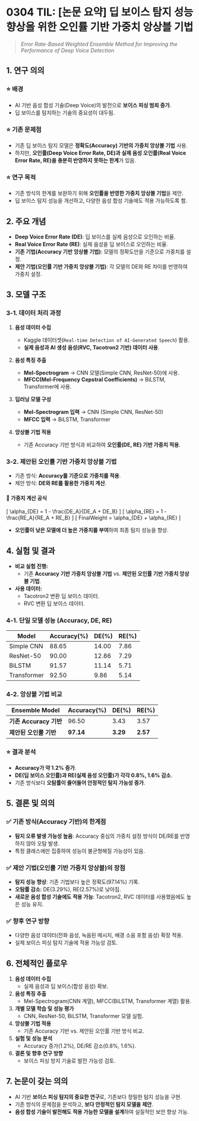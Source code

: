 # 0304 TIL: [논문 요약] 딥 보이스 탐지 성능향상을 위한 오인률 기반 가중치 앙상블 기법

> *Error Rate-Based Weighted Ensemble Method for Improving the Performance of Deep Voice Detection*

## 1. 연구 의의
### ⭐ 배경
- AI 기반 음성 합성 기술(Deep Voice)의 발전으로 **보이스 피싱 범죄 증가**.
- 딥 보이스를 탐지하는 기술의 중요성이 대두됨.

### ⭐ 기존 문제점
- 기존 딥 보이스 탐지 모델은 **정확도(Accuracy) 기반의 가중치 앙상블 기법** 사용.
- 하지만, **오인률(Deep Voice Error Rate, DE)과 실제 음성 오인률(Real Voice Error Rate, RE)을 충분히 반영하지 못하는 한계**가 있음.

### ⭐ 연구 목적
- 기존 방식의 한계를 보완하기 위해 **오인률을 반영한 가중치 앙상블 기법**을 제안.
- 딥 보이스 탐지 성능을 개선하고, 다양한 음성 합성 기술에도 적용 가능하도록 함.


## 2. 주요 개념
- **Deep Voice Error Rate (DE)**: 딥 보이스를 실제 음성으로 오인하는 비율.
- **Real Voice Error Rate (RE)**: 실제 음성을 딥 보이스로 오인하는 비율.
- **기존 기법(Accuracy 기반 앙상블 기법)**: 모델의 정확도만을 기준으로 가중치를 설정.
- **제안 기법(오인률 기반 가중치 앙상블 기법)**: 각 모델의 DE와 RE 차이를 반영하여 가중치 설정.


## 3. 모델 구조

### 3-1. 데이터 처리 과정
1. **음성 데이터 수집**
   - Kaggle 데이터셋(`Real-time Detection of AI-Generated Speech`) 활용.
   - **실제 음성과 AI 생성 음성(RVC, Tacotron2 기반) 데이터 사용**.

2. **음성 특징 추출**
   - **Mel-Spectrogram** → CNN 모델(Simple CNN, ResNet-50)에 사용.
   - **MFCC(Mel-Frequency Cepstral Coefficients)** → BiLSTM, Transformer에 사용.

3. **딥러닝 모델 구성**
   - **Mel-Spectrogram 입력** → CNN (Simple CNN, ResNet-50)
   - **MFCC 입력** → BiLSTM, Transformer

4. **앙상블 기법 적용**
   - 기존 Accuracy 기반 방식과 비교하여 **오인률(DE, RE) 기반 가중치 적용**.


### 3-2. 제안된 오인률 기반 가중치 앙상블 기법
- 기존 방식: **Accuracy를 기준으로 가중치를 적용**.
- 제안 방식: **DE와 RE를 활용한 가중치 계산**.

#### 📌 가중치 계산 공식
\[
\alpha_{DE} = 1 - \frac{DE_A}{DE_A + DE_B}
\]
\[
\alpha_{RE} = 1 - \frac{RE_A}{RE_A + RE_B}
\]
\[
FinalWeight = \alpha_{DE} + \alpha_{RE}
\]

- **오인률이 낮은 모델에 더 높은 가중치를 부여**하여 최종 탐지 성능을 향상.


## 4. 실험 및 결과
- **비교 실험 진행:**  
  - 기존 **Accuracy 기반 가중치 앙상블 기법** vs. **제안된 오인률 기반 가중치 앙상블 기법**.
- **사용 데이터:**  
  - Tacotron2 변환 딥 보이스 데이터.
  - RVC 변환 딥 보이스 데이터.

### 4-1. 단일 모델 성능 (Accuracy, DE, RE)

| Model       | Accuracy(%) | DE(%) | RE(%) |
|------------|------------|-------|-------|
| Simple CNN | 88.65      | 14.00 | 7.86  |
| ResNet-50  | 90.00      | 12.86 | 7.29  |
| BiLSTM     | 91.57      | 11.14 | 5.71  |
| Transformer| 92.50      | 9.86  | 5.14  |

### 4-2. 앙상블 기법 비교

| **Ensemble Model** | **Accuracy(%)** | **DE(%)** | **RE(%)** |
|--------------------|----------------|------------|------------|
| **기존 Accuracy 기반** | 96.50 | 3.43 | 3.57 |
| **제안된 오인률 기반** | **97.14** | **3.29** | **2.57** |

### ⭐ 결과 분석
- **Accuracy가 약 1.2% 증가**.
- **DE(딥 보이스 오인률)과 RE(실제 음성 오인률)가 각각 0.8%, 1.6% 감소**.
- 기존 방식보다 **오탐률이 줄어들어 안정적인 탐지 가능성 증가**.



## 5. 결론 및 의의
### ✅ 기존 방식(Accuracy 기반)의 한계점
- **탐지 오류 발생 가능성 높음**: Accuracy 중심의 가중치 설정 방식이 DE/RE를 반영하지 않아 오탐 발생.
- 특정 클래스에만 집중하여 성능이 불균형해질 가능성이 있음.

### ✅ 제안 기법(오인률 기반 가중치 앙상블)의 장점
- **탐지 성능 향상**: 기존 기법보다 높은 정확도(97.14%) 기록.
- **오탐률 감소**: DE(3.29%), RE(2.57%)로 낮아짐.
- **새로운 음성 합성 기술에도 적용 가능**: Tacotron2, RVC 데이터를 사용했음에도 높은 성능 유지.

### ✅ 향후 연구 방향
- 다양한 음성 데이터(전화 음성, 녹음된 메시지, 배경 소음 포함 음성) 확장 적용.
- 실제 보이스 피싱 탐지 기술에 적용 가능성 검토.



## 6. 전체적인 플로우
1. **음성 데이터 수집**
   - 실제 음성과 딥 보이스(합성 음성) 확보.
2. **음성 특징 추출**
   - Mel-Spectrogram(CNN 계열), MFCC(BiLSTM, Transformer 계열) 활용.
3. **개별 모델 학습 및 성능 평가**
   - CNN, ResNet-50, BiLSTM, Transformer 모델 실험.
4. **앙상블 기법 적용**
   - 기존 Accuracy 기반 vs. 제안된 오인률 기반 방식 비교.
5. **실험 및 성능 분석**
   - Accuracy 증가(1.2%), DE/RE 감소(0.8%, 1.6%).
6. **결론 및 향후 연구 방향**
   - 보이스 피싱 방지 기술로 발전 가능성 검토.


## 7. 논문이 갖는 의의
- AI 기반 **보이스 피싱 탐지의 중요한 연구**로, 기존보다 정밀한 탐지 성능을 구현.
- 기존 방식의 문제점을 분석하고, **보다 안정적인 탐지 모델을 제안**.
- **음성 합성 기술이 발전해도 적용 가능한 모델을 설계**하여 실질적인 보안 향상 가능.

